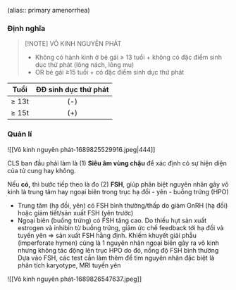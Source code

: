 (alias:: primary amenorrhea)


### Định nghĩa

> [!NOTE] VÔ KINH NGUYÊN PHÁT
> - Không có hành kinh ở bé gái ≥ 13 tuổi + không có đặc điểm sinh dục thứ phát (lông nách, lông mu)
> - OR bé gái ≥15 tuổi + có đặc điểm sinh dục thứ phát

| Tuổi  | ĐĐ sinh dục thứ phát |
|:-----:|:--------------------:|
| ≥ 13t |         (-)          |
| ≥ 15t |         (+)          | 

### Quản lí
![[Vô kinh nguyên phát-1689825529916.jpeg|444]]

CLS ban đầu phải làm là (1) **Siêu âm vùng chậu** để xác định có sự hiện diện của tử cung hay không.

Nếu **có,** thì bước tiếp theo là đo (2) **FSH**, giúp phân biệt nguyên nhân gây vô kinh là trung tâm hay ngoại biên trong trục hạ đồi - yên - buồng trứng (HPO)
- Trung tâm (hạ đồi, yên) có FSH bình thường/thấp do giảm GnRH (hạ đồi) hoặc giảm tiết/sản xuất FSH (yên trước)
- Ngoại biên (buồng trứng) có FSH tăng cao. Do thiếu hụt sản xuất estrogen và inhibin từ buồng trứng, giảm ức chế feedback tới hạ đồi và tuyến yên ⇒ sản xuất FSH hằng định. Khiếm khuyết giải phẫu (imperforate hymen) cũng là 1 nguyên nhân ngoại biên gây ra vô kinh nhưng không tác động lên trục HPO do đó, nồng độ FSH bình thường
Dựa vào FSH, các test cần làm thêm để tìm nguyên nhân đặc biệt là phân tích karyotype, MRI tuyến yên



![[Vô kinh nguyên phát-1689826547637.jpeg]]